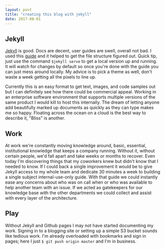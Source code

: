 ```yaml
---
layout: post
title: "creating this blog with jekyll"
date: 2017-08-01
---
```


## Jekyll ##
[Jekyll](http://jekyllrb.com) is good.  Docs are decent, user guides are swell, overall not bad.  I used this [guide](http://jmcglone.com/guides/github-pages/) and it helped to get the file structure figured out.  Quick tip, just use the command `$jekyll serve` to get a local version up and running.  It will watch for changes by default so once you're done with the guide you can just mess around locally.  My advice is to pick a theme as well, don't waste a week getting all the pixels to line up.

Currently this is an easy format to get text, images, and code samples out but I can definitely see how there could be commercial appeal.  Working in an enterprise software environment that supports multiple versions of the same product I would kill to host this internally.  The dream of letting anyone add beautifully marked up documents as quickly as they can type makes me so happy.  Floating across the ocean on a cloud is the best way to describe it, "Bliss" is another.  

## Work ##
At work we're constantly moving knowledge around, basic, essential, institutional knowledge that keeps a company running.  Without it, without certain people, we'd fall apart and take weeks or months to recover.  Even today I'm discovering things that my coworkers knew but didn't know that I needed to know.  If I could back a single improvement it would be to give Jekyll access to my whole team and dedicate 30 minutes a week to building a single subject internal-use-only guide.  With that guide we could instantly ease any concerns about who was on call when or who was available to help another team with an issue.  If we acted as gatekeepers for our knowledge base with the other departments we could collect and assist with every layer of the architecture.

## Play ##
Without Jekyll and Github pages I may not have started documenting my work.  Signing in to a blogging site or setting up a simple S3 bucket sounds like tedious work.  I'm already overloaded with bookmarks and sign in pages; here I just `$ git push origin master` and I'm in business.
